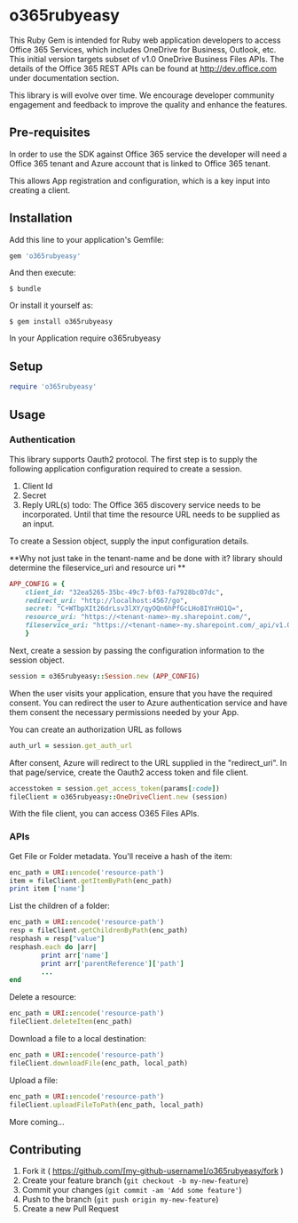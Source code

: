 # o365rubyeasy

This Ruby Gem is intended for Ruby web application developers to access Office 365 Services, which includes OneDrive for Business, Outlook, etc. This initial version targets subset of v1.0 OneDrive Business Files APIs. 
The details of the Office 365 REST APIs can be found at http://dev.office.com under documentation section. 

This library is will evolve over time. We encourage developer community engagement and feedback to improve the quality and enhance the features. 

## Pre-requisites 

In order to use the SDK against Office 365 service the developer will need a Office 365 tenant and Azure account that is linked to Office 365 tenant. 

This allows App registration and configuration, which is a key input into creating a client. 

## Installation

Add this line to your application's Gemfile:

```ruby
gem 'o365rubyeasy'
```

And then execute:

    $ bundle

Or install it yourself as:

    $ gem install o365rubyeasy

In your Application require o365rubyeasy

## Setup
```ruby
require 'o365rubyeasy'
```

## Usage

### Authentication 
This library supports Oauth2 protocol. The first step is to supply the following application configuration required to create a session.
1. Client Id 
2. Secret 
3. Reply URL(s) 
todo: The Office 365 discovery service needs to be incorporated. Until that time the resource URL needs to be supplied as an input. 

To create a Session object, supply the input configuration details.


**Why not just take in the tenant-name and be done with it? library should determine the fileservice_uri and resource uri **

```ruby
APP_CONFIG = {
    client_id: "32ea5265-35bc-49c7-bf03-fa7928bc07dc",
    redirect_uri: "http://localhost:4567/go",
    secret: "C+WTbpXIt26drLsv3lXY/qyOQn6hPfGcLHo8IYnHO1Q=",
    resource_uri: "https://<tenant-name>-my.sharepoint.com/",
    fileservice_uri: "https://<tenant-name>-my.sharepoint.com/_api/v1.0/me/"
	}
```

Next, create a session by passing the configuration information to the session object.
```ruby
session = o365rubyeasy::Session.new (APP_CONFIG)
```
When the user visits your application, ensure that you have the required consent. You can redirect the user to Azure authentication service and have them consent the necessary permissions needed by your App.

You can create an authorization URL as follows

```ruby
auth_url = session.get_auth_url
```
After consent, Azure will redirect to the URL supplied in the "redirect_uri". In that page/service, create the Oauth2 access token and file client.

```ruby
accesstoken = session.get_access_token(params[:code])	
fileClient = o365rubyeasy::OneDriveClient.new (session)
```
With the file client, you can access O365 Files APIs. 

### APIs 

Get File or Folder metadata. You'll receive a hash of the item:

```ruby
enc_path = URI::encode('resource-path')
item = fileClient.getItemByPath(enc_path)
print item ['name']
```

List the children of a folder:
```ruby
enc_path = URI::encode('resource-path')
resp = fileClient.getChildrenByPath(enc_path)
resphash = resp["value"]
resphash.each do |arr|
		print arr['name']
        print arr['parentReference']['path']
        ...
end
```

Delete a resource:
```ruby
enc_path = URI::encode('resource-path')
fileClient.deleteItem(enc_path)    
```
Download a file to a local destination: 
```ruby
enc_path = URI::encode('resource-path')
fileClient.downloadFile(enc_path, local_path) 
```

Upload a file:
```ruby
enc_path = URI::encode('resource-path')
fileClient.uploadFileToPath(enc_path, local_path) 
```

More coming...

## Contributing

1. Fork it ( https://github.com/[my-github-username]/o365rubyeasy/fork )
2. Create your feature branch (`git checkout -b my-new-feature`)
3. Commit your changes (`git commit -am 'Add some feature'`)
4. Push to the branch (`git push origin my-new-feature`)
5. Create a new Pull Request